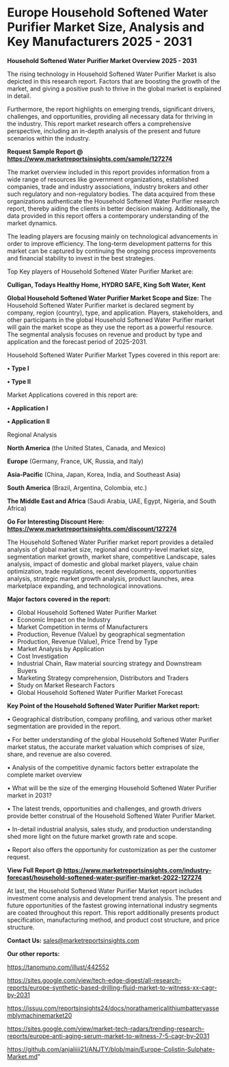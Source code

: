 # Europe Household Softened Water Purifier Market Size, Analysis and Key Manufacturers 2025 - 2031

<Strong> Household Softened Water Purifier Market Overview 2025 - 2031</strong>

The rising technology in Household Softened Water Purifier Market is also depicted in this research report. Factors that are boosting the growth of the market, and giving a positive push to thrive in the global market is explained in detail.

Furthermore, the report highlights on emerging trends, significant drivers, challenges, and opportunities, providing all necessary data for thriving in the industry. This report market research offers a comprehensive perspective, including an in-depth analysis of the present and future scenarios within the industry.

<strong>Request Sample Report @ <a href=https://www.marketreportsinsights.com/sample/127274>https://www.marketreportsinsights.com/sample/127274</a></strong>

The market overview included in this report provides information from a wide range of resources like government organizations, established companies, trade and industry associations, industry brokers and other such regulatory and non-regulatory bodies. The data acquired from these organizations authenticate the Household Softened Water Purifier research report, thereby aiding the clients in better decision making. Additionally, the data provided in this report offers a contemporary understanding of the market dynamics.

The leading players are focusing mainly on technological advancements in order to improve efficiency. The long-term development patterns for this market can be captured by continuing the ongoing process improvements and financial stability to invest in the best strategies.

Top Key players of Household Softened Water Purifier Market are:

<strong>Culligan, Todays Healthy Home, HYDRO SAFE, King Soft Water, Kent</strong>

<strong><b>Global Household Softened Water Purifier Market Scope and Size:</b></strong>
The Household Softened Water Purifier market is declared segment by company, region (country), type, and application. Players, stakeholders, and other participants in the global Household Softened Water Purifier market will gain the market scope as they use the report as a powerful resource. The segmental analysis focuses on revenue and product by type and application and the forecast period of 2025-2031.

Household Softened Water Purifier Market Types covered in this report are:

<strong>• Type I

• Type II</strong>

Market Applications covered in this report are:

<strong>• Application I

• Application II</strong> 

Regional Analysis

<strong>North America</strong> (the United States, Canada, and Mexico)

<strong>Europe</strong> (Germany, France, UK, Russia, and Italy)

<strong>Asia-Pacific</strong> (China, Japan, Korea, India, and Southeast Asia)

<strong>South America</strong> (Brazil, Argentina, Colombia, etc.)

<strong>The Middle East and Africa</strong> (Saudi Arabia, UAE, Egypt, Nigeria, and South Africa)

<strong>Go For Interesting Discount Here: <a href=https://www.marketreportsinsights.com/discount/127274>https://www.marketreportsinsights.com/discount/127274</a></strong>

The Household Softened Water Purifier market report provides a detailed analysis of global market size, regional and country-level market size, segmentation market growth, market share, competitive Landscape, sales analysis, impact of domestic and global market players, value chain optimization, trade regulations, recent developments, opportunities analysis, strategic market growth analysis, product launches, area marketplace expanding, and technological innovations.

<strong><b>Major factors covered in the report:</b></strong>
<ul>
  <li>Global Household Softened Water Purifier Market </li>
  <li>Economic Impact on the Industry</li>
  <li>Market Competition in terms of Manufacturers</li>
  <li>Production, Revenue (Value) by geographical segmentation</li>
  <li>Production, Revenue (Value), Price Trend by Type</li>
  <li>Market Analysis by Application</li>
  <li>Cost Investigation</li>
  <li>Industrial Chain, Raw material sourcing strategy and Downstream Buyers</li>
  <li>Marketing Strategy comprehension, Distributors and Traders</li>
  <li>Study on Market Research Factors</li>
  <li>Global Household Softened Water Purifier Market Forecast</li>
</ul>

<strong><b>Key Point of the Household Softened Water Purifier Market report:</b></strong>

• Geographical distribution, company profiling, and various other market segmentation are provided in the report.

• For better understanding of the global Household Softened Water Purifier market status, the accurate market valuation which comprises of size, share, and revenue are also covered.

• Analysis of the competitive dynamic factors better extrapolate the complete market overview

• What will be the size of the emerging Household Softened Water Purifier market in 2031?

• The latest trends, opportunities and challenges, and growth drivers provide better construal of the Household Softened Water Purifier Market.

• In-detail industrial analysis, sales study, and production understanding shed more light on the future market growth rate and scope.

• Report also offers the opportunity for customization as per the customer request.

<strong><b>View Full Report @ <a href=https://www.marketreportsinsights.com/industry-forecast/household-softened-water-purifier-market-2022-127274>https://www.marketreportsinsights.com/industry-forecast/household-softened-water-purifier-market-2022-127274</a></b></strong>


At last, the Household Softened Water Purifier Market report includes investment come analysis and development trend analysis. The present and future opportunities of the fastest growing international industry segments are coated throughout this report. This report additionally presents product specification, manufacturing method, and product cost structure, and price structure.

<strong>Contact Us:</strong>
sales@marketreportsinsights.com

<strong>Our other reports:</strong>

<a href=https://tanomuno.com/illust/442552>https://tanomuno.com/illust/442552</a>

<a href=https://sites.google.com/view/tech-edge-digest/all-research-reports/europe-synthetic-based-drilling-fluid-market-to-witness-xx-cagr-by-2031>https://sites.google.com/view/tech-edge-digest/all-research-reports/europe-synthetic-based-drilling-fluid-market-to-witness-xx-cagr-by-2031</a>

<a href=https://issuu.com/reportsinsights24/docs/norathamericalithiumbatteryassemblymachinemarket20>https://issuu.com/reportsinsights24/docs/norathamericalithiumbatteryassemblymachinemarket20</a>

<a href=https://sites.google.com/view/market-tech-radars/trending-research-reports/europe-anti-aging-serum-market-to-witness-7-5-cagr-by-2031>https://sites.google.com/view/market-tech-radars/trending-research-reports/europe-anti-aging-serum-market-to-witness-7-5-cagr-by-2031</a>

<a href=https://github.com/anjaliiii21/ANJTY/blob/main/Europe-Colistin-Sulphate-Market.md>https://github.com/anjaliiii21/ANJTY/blob/main/Europe-Colistin-Sulphate-Market.md</a>"
